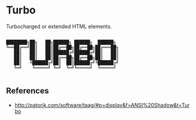 # Turbo

Turbocharged or extended HTML elements.

```text

████████╗██╗   ██╗██████╗ ██████╗  ██████╗
╚══██╔══╝██║   ██║██╔══██╗██╔══██╗██╔═══██╗
   ██║   ██║   ██║██████╔╝██████╔╝██║   ██║
   ██║   ██║   ██║██╔══██╗██╔══██╗██║   ██║
   ██║   ╚██████╔╝██║  ██║██████╔╝╚██████╔╝
   ╚═╝    ╚═════╝ ╚═╝  ╚═╝╚═════╝  ╚═════╝


```

## References

- http://patorjk.com/software/taag/#p=display&f=ANSI%20Shadow&t=Turbo
